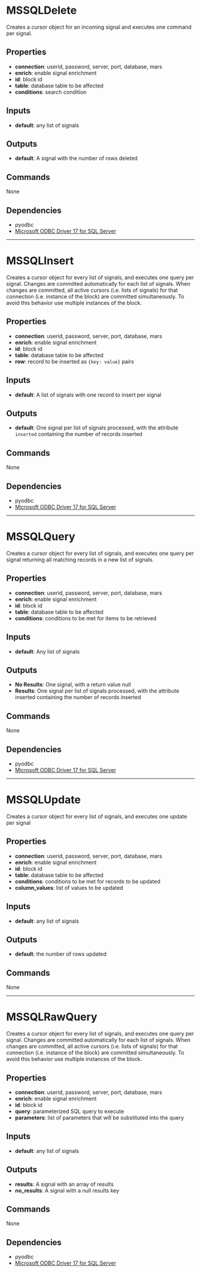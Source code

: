 MSSQLDelete
===========
Creates a cursor object for an incoming signal and executes one command per signal.

Properties
----------
- **connection**: userid, password, server, port, database, mars
- **enrich**: enable signal enrichment
- **id**: block id
- **table**: database table to be affected
- **conditions**: search condition

Inputs
------
- **default**: any list of signals

Outputs
-------
- **default**: A signal with the number of rows deleted

Commands
--------
None

Dependencies
------------
- pyodbc
- [Microsoft ODBC Driver 17 for SQL Server](https://www.microsoft.com/en-us/download/details.aspx?id=56567)

***

MSSQLInsert
===========
Creates a cursor object for every list of signals, and executes one query per signal. Changes are committed automatically for each list of signals. When changes are committed, all active cursors (i.e. lists of signals) for that connection (i.e. instance of the block) are committed simultaneously. To avoid this behavior use multiple instances of the block.

Properties
----------
- **connection**: userid, password, server, port, database, mars
- **enrich**: enable signal enrichment
- **id**: block id
- **table**: database table to be affected
- **row**: record to be inserted as `{key: value}` pairs

Inputs
------
- **default**: A list of signals with one record to insert per signal

Outputs
-------
- **default**: One signal per list of signals processed, with the attribute `inserted` containing the number of records inserted

Commands
--------
None

Dependencies
------------
- pyodbc
- [Microsoft ODBC Driver 17 for SQL Server](https://www.microsoft.com/en-us/download/details.aspx?id=56567)

***

MSSQLQuery
==========
Creates a cursor object for every list of signals, and executes one query per signal returning all matching records in a new list of signals.

Properties
----------
- **connection**: userid, password, server, port, database, mars
- **enrich**: enable signal enrichment
- **id**: block id
- **table**: database table to be affected
- **conditions**: conditions to be met for items to be retrieved

Inputs
------
- **default**: Any list of signals

Outputs
-------
- **No Results**: One signal, with a return value null
- **Results**: One signal per list of signals processed, with the attribute inserted containing the number of records inserted

Commands
--------
None

Dependencies
------------
- pyodbc
- [Microsoft ODBC Driver 17 for SQL Server](https://www.microsoft.com/en-us/download/details.aspx?id=56567)

***

MSSQLUpdate
===========
Creates a cursor object for every list of signals, and executes one update per signal

Properties
----------
- **connection**: userid, password, server, port, database, mars
- **enrich**: enable signal enrichment
- **id**: block id
- **table**: database table to be affected
- **conditions**: conditions to be met for records to be updated
- **column_values**: list of values to be updated

Inputs
------
- **default**: any list of signals

Outputs
-------
- **default**: the number of rows updated

Commands
--------
None

***

MSSQLRawQuery
=============
Creates a cursor object for every list of signals, and executes one query per signal. Changes are committed automatically for each list of signals. When changes are committed, all active cursors (i.e. lists of signals) for that connection (i.e. instance of the block) are committed simultaneously. To avoid this behavior use multiple instances of the block.

Properties
----------
- **connection**: userid, password, server, port, database, mars
- **enrich**: enable signal enrichment
- **id**: block id
- **query**: parameterized SQL query to execute
- **parameters**: list of parameters that will be substituted into the query

Inputs
------
- **default**: any list of signals

Outputs
-------
- **results**: A signal with an array of results
- **no_results**: A signal with a null results key

Commands
--------
None

Dependencies
------------
- pyodbc
- [Microsoft ODBC Driver 17 for SQL Server](https://www.microsoft.com/en-us/download/details.aspx?id=56567)

